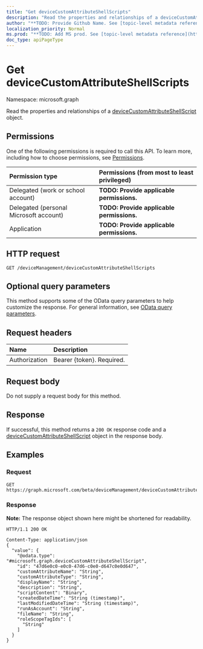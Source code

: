 ```yaml
---
title: "Get deviceCustomAttributeShellScripts"
description: "Read the properties and relationships of a deviceCustomAttributeShellScript object."
author: "**TODO: Provide Github Name. See [topic-level metadata reference](https://msgo.azurewebsites.net/add/document/guidelines/metadata.html#topic-level-metadata)**"
localization_priority: Normal
ms.prod: "**TODO: Add MS prod. See [topic-level metadata reference](https://msgo.azurewebsites.net/add/document/guidelines/metadata.html#topic-level-metadata)**"
doc_type: apiPageType
---
```


# Get deviceCustomAttributeShellScripts
Namespace: microsoft.graph

Read the properties and relationships of a [deviceCustomAttributeShellScript](../resources/intune-devicecustomattributeshellscript.md) object.

## Permissions
One of the following permissions is required to call this API. To learn more, including how to choose permissions, see [Permissions](/graph/permissions-reference).

|Permission type|Permissions (from most to least privileged)|
|:---|:---|
|Delegated (work or school account)|**TODO: Provide applicable permissions.**|
|Delegated (personal Microsoft account)|**TODO: Provide applicable permissions.**|
|Application|**TODO: Provide applicable permissions.**|

## HTTP request

<!-- {
  "blockType": "ignored"
}
-->
``` http
GET /deviceManagement/deviceCustomAttributeShellScripts
```

## Optional query parameters
This method supports some of the OData query parameters to help customize the response. For general information, see [OData query parameters](/graph/query-parameters).

## Request headers
|Name|Description|
|:---|:---|
|Authorization|Bearer {token}. Required.|

## Request body
Do not supply a request body for this method.

## Response

If successful, this method returns a `200 OK` response code and a [deviceCustomAttributeShellScript](../resources/intune-devicecustomattributeshellscript.md) object in the response body.

## Examples

### Request
<!-- {
  "blockType": "request",
  "name": "get_devicecustomattributeshellscript"
}
-->
``` http
GET https://graph.microsoft.com/beta/deviceManagement/deviceCustomAttributeShellScripts
```


### Response
**Note:** The response object shown here might be shortened for readability.
<!-- {
  "blockType": "response",
  "truncated": true,
  "@odata.type": "microsoft.graph.deviceCustomAttributeShellScript"
}
-->
``` http
HTTP/1.1 200 OK

Content-Type: application/json
{
  "value": {
    "@odata.type": "#microsoft.graph.deviceCustomAttributeShellScript",
    "id": "47d6e0c0-e0c0-47d6-c0e0-d647c0e0d647",
    "customAttributeName": "String",
    "customAttributeType": "String",
    "displayName": "String",
    "description": "String",
    "scriptContent": "Binary",
    "createdDateTime": "String (timestamp)",
    "lastModifiedDateTime": "String (timestamp)",
    "runAsAccount": "String",
    "fileName": "String",
    "roleScopeTagIds": [
      "String"
    ]
  }
}
```

